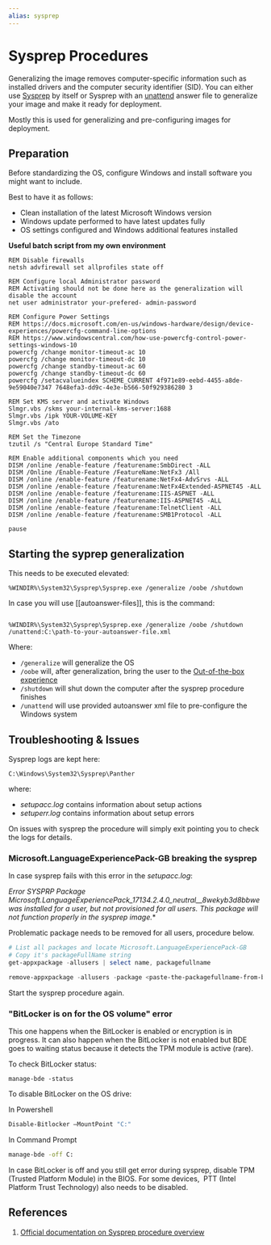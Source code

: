 ```yaml
---
alias: sysprep
---
```


# Sysprep Procedures

Generalizing the image removes computer-specific information such as installed drivers and the computer security identifier (SID). You can either use [Sysprep](https://learn.microsoft.com/en-us/windows-hardware/manufacture/desktop/sysprep--system-preparation--overview?view=windows-11) by itself or Sysprep with an [unattend](https://learn.microsoft.com/en-us/windows-hardware/customize/desktop/unattend/) answer file to generalize your image and make it ready for deployment.

Mostly this is used for generalizing and pre-configuring images for deployment.

## Preparation

Before standardizing the OS, configure Windows and install software you might want to include.

Best to have it as follows:
- Clean installation of the latest Microsoft Windows version
- Windows update performed to have latest updates fully
- OS settings configured and Windows additional features installed

**Useful batch script from my own environment**

```batch
REM Disable firewalls
netsh advfirewall set allprofiles state off

REM Configure local Administrator password
REM Activating should not be done here as the generalization will disable the account
net user administrator your-prefered- admin-password

REM Configure Power Settings
REM https://docs.microsoft.com/en-us/windows-hardware/design/device-experiences/powercfg-command-line-options
REM https://www.windowscentral.com/how-use-powercfg-control-power-settings-windows-10
powercfg /change monitor-timeout-ac 10
powercfg /change monitor-timeout-dc 10
powercfg /change standby-timeout-ac 60
powercfg /change standby-timeout-dc 60
powercfg /setacvalueindex SCHEME_CURRENT 4f971e89-eebd-4455-a8de-9e59040e7347 7648efa3-dd9c-4e3e-b566-50f929386280 3

REM Set KMS server and activate Windows
Slmgr.vbs /skms your-internal-kms-server:1688
Slmgr.vbs /ipk YOUR-VOLUME-KEY
Slmgr.vbs /ato

REM Set the Timezone
tzutil /s "Central Europe Standard Time"

REM Enable additional components which you need
DISM /online /enable-feature /featurename:SmbDirect -ALL
DISM /Online /Enable-Feature /FeatureName:NetFx3 /All 
DISM /online /enable-feature /featurename:NetFx4-AdvSrvs -ALL
DISM /online /enable-feature /featurename:NetFx4Extended-ASPNET45 -ALL
DISM /online /enable-feature /featurename:IIS-ASPNET -ALL
DISM /online /enable-feature /featurename:IIS-ASPNET45 -ALL
DISM /online /enable-feature /featurename:TelnetClient -ALL
DISM /online /enable-feature /featurename:SMB1Protocol -ALL

pause
```


## Starting the syprep generalization

This needs to be executed elevated:

```batch
%WINDIR%\System32\Sysprep\Sysprep.exe /generalize /oobe /shutdown
```

In case you will use [[autoanswer-files]], this is the command:

```batch

%WINDIR%\System32\Sysprep\Sysprep.exe /generalize /oobe /shutdown /unattend:C:\path-to-your-autoanswer-file.xml

```

Where:
* `/generalize` will generalize the OS
* `/oobe` will, after generalization, bring the user to the [Out-of-the-box experience](https://learn.microsoft.com/en-us/windows-hardware/customize/desktop/customize-oobe) 
* `/shutdown` will shut down the computer after the sysprep procedure finishes
* `/unattend` will use provided autoanswer xml file to pre-configure the Windows system


## Troubleshooting & Issues

Sysprep logs are kept here: 

```batch
C:\Windows\System32\Sysprep\Panther
```

where:

* *setupacc.log* contains information about setup actions
* *setuperr.log* contains information about setup errors

On issues with sysprep the procedure will simply exit pointing you to check the logs for details.

### Microsoft.LanguageExperiencePack-GB breaking the sysprep

In case sysprep fails with this error in the *setupacc.log*:

*Error SYSPRP Package Microsoft.LanguageExperiencePack_17134.2.4.0_neutral__8wekyb3d8bbwe was installed for a user, but not provisioned for all users. This package will not function properly in the sysprep image.**

Problematic package needs to be removed for all users, procedure below.

```powershell
# List all packages and locate Microsoft.LanguageExperiencePack-GB
# Copy it's packageFullName string
get-appxpackage -allusers | select name, packagefullname

```

```powershell
remove-appxpackage -allusers -package <paste-the-packagefullname-from-before>
```

Start the sysprep procedure again.

### "BitLocker is on for the OS volume" error

This one happens when the BitLocker is enabled or encryption is in progress. It can also happen when the BitLocker is not enabled but BDE goes to waiting status because it detects the TPM module is active (rare).

To check BitLocker status:
```batch
manage-bde -status
```

To disable BitLocker on the OS drive:

In Powershell

```powershell
Disable-Bitlocker –MountPoint "C:"
```

In Command Prompt
```cmd
manage-bde -off C:
```

In case BitLocker is off and you still get error during sysprep, disable TPM (Trusted Platform Module) in the BIOS. For some devices,  PTT (Intel Platform Trust Technology) also needs to be disabled. 

## References

1. [Official documentation on Sysprep procedure overview](https://learn.microsoft.com/en-us/windows-hardware/manufacture/desktop/sysprep-process-overview?view=windows-11)
